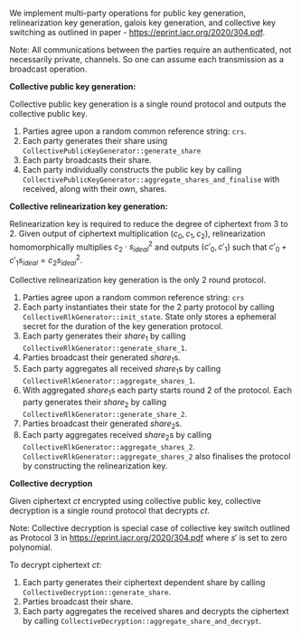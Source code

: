 We implement multi-party operations for public key generation, relinearization key generation, galois key generation, and collective key switching as outlined in paper - https://eprint.iacr.org/2020/304.pdf.

Note: All communications between the parties require an authenticated, not necessarily private, channels. So one can assume each transmission as a broadcast operation.

**Collective public key generation:**

Collective public key generation is a single round protocol and outputs the collective public key.

1. Parties agree upon a random common reference string: `crs`.
2. Each party generates their share using `CollectivePublicKeyGenerator::generate_share`
3. Each party broadcasts their share. 
4. Each party individually constructs the public key by calling `CollectivePublicKeyGenerator::aggregate_shares_and_finalise` with received, along with their own, shares. 

**Collective relinearization key generation:**

Relinearization key is required to reduce the degree of ciphertext from 3 to 2. Given output of ciphertext multiplication $(c_0, c_1, c_2)$, relinearization homomorphically multiplies $c_2 \cdot s_{ideal}^2$ and outputs $(c'_0, c'_1)$ such that $c'_0 + c'_1s_{ideal} = c_2s^2_{ideal}$.

Collective relinearization key generation is the only 2 round protocol. 

1. Parties agree upon a random common reference string: `crs`
2. Each party instantiates their state for the 2 party protocol by calling `CollectiveRlkGenerator::init_state`. State only stores a ephemeral secret for the duration of the key generation protocol.
3. Each party generates their $share_1$ by calling `CollectiveRlkGenerator::generate_share_1`.
4. Parties broadcast their generated $share_1$s.
5. Each party aggregates all received $share_1$s by calling `CollectiveRlkGenerator::aggregate_shares_1`.
6. With aggregated $share_1$s each party starts round 2 of the protocol. Each party generates their $share_2$ by calling `CollectiveRlkGenerator::generate_share_2`.
7. Parties broadcast their generated $share_2$s.
8. Each party aggregates received $share_2$s by calling `CollectiveRlkGenerator::aggregate_shares_2`. `CollectiveRlkGenerator::aggregate_shares_2` also finalises the protocol by constructing the relinearization key.

**Collective decryption**

Given ciphertext $ct$ encrypted using collective public key, collective decryption is a single round protocol that decrypts $ct$.

Note: Collective decryption is special case of collective key switch outlined as Protocol 3 in https://eprint.iacr.org/2020/304.pdf where $s'$ is set to zero polynomial.

To decrypt ciphertext $ct$:
1. Each party generates their ciphertext dependent share by calling `CollectiveDecryption::generate_share`.
2. Parties broadcast their share.
3. Each party aggregates the received shares and decrypts the ciphertext by calling `CollectiveDecryption::aggregate_share_and_decrypt`.





